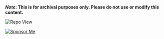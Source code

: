<strong>*Note*: This is for archival purposes only. Please do not use or modify this content.</strong>

![Repo View](https://komarev.com/ghpvc/?username=aayushx402&style=for-the-badge&color=blue)

[![Sponsor Me](https://img.shields.io/badge/Sponsor_Me-💖-blue?style=for-the-badge&logo=github)](https://github.com/yourusername/yourrepository/raw/main/qrcode.png)








